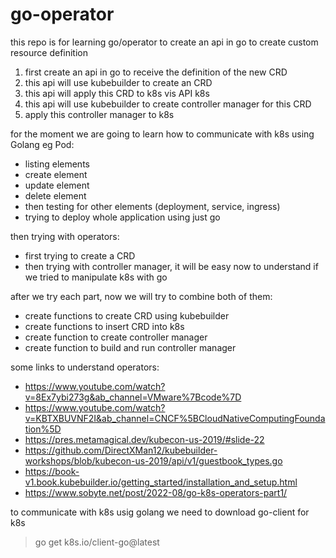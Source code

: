 # go-operator
this repo is for learning go/operator to create an api in go to create custom resource definition 


1. first create an api in go to receive the definition of the new CRD
2. this api will use kubebuilder to create an CRD
3. this api will apply this CRD to k8s vis API k8s
4. this api will use kubebuilder to create controller manager for this CRD
5. apply this controller manager to k8s

for the moment we are going to learn how to communicate with k8s using Golang eg Pod:

- listing elements
- create element
- update element
- delete element
- then testing for other elements (deployment, service, ingress)
- trying to deploy whole application using just go

then trying with operators:

- first trying to create a CRD
- then trying with controller manager, it will be easy now to understand if we tried to manipulate k8s with go


after we try each part, now we will try to combine both of them:

- create functions to create CRD using kubebuilder
- create functions to insert CRD into k8s
- create function to create controller manager
- create function to build and run controller manager

some links to understand operators:

- https://www.youtube.com/watch?v=8Ex7ybi273g&ab_channel=VMware%7Bcode%7D
- https://www.youtube.com/watch?v=KBTXBUVNF2I&ab_channel=CNCF%5BCloudNativeComputingFoundation%5D
- https://pres.metamagical.dev/kubecon-us-2019/#slide-22
- https://github.com/DirectXMan12/kubebuilder-workshops/blob/kubecon-us-2019/api/v1/guestbook_types.go
- https://book-v1.book.kubebuilder.io/getting_started/installation_and_setup.html
- https://www.sobyte.net/post/2022-08/go-k8s-operators-part1/


to communicate with k8s usig golang we need to download go-client for k8s
>go get k8s.io/client-go@latest
